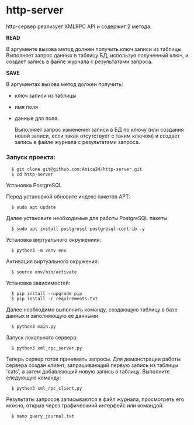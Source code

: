 # http-server

http-сервер реализует XMLRPC API и содержит 2 метода:

**READ**

  В аргументе вызова метод должен получить ключ записи из таблицы.
  Выполняет запрос данных в таблицу БД, используя полученный ключ, и
  создает запись в файле журнала с результатами запроса.
     
**SAVE**

В аргументах вызова метод должен получить:

* ключ записи из таблицы
* имя поля
* данные для поля.

  Выполняет запрос изменения записи в БД по ключу (или создания новой записи, если такая отсутствует с таким ключом)
  и создает запись в файле журнала с результатами запроса.

### Запуск проекта:

      $ git clone git@github.com:Amica24/http-server.git
      $ cd http-server
      
Установка PostgreSQL

Перед установкой обновите индекс пакетов APT:

      $ sudo apt update
Далее установите необходимые для работы PostgreSQL пакеты:
      
      $ sudo apt install postgresql postgresql-contrib -y 
Установка виртуального окружениия:

      $ python3 -m venv env
Активация виртуального окружения:

      $ source env/bin/activate
Установка зависимостей:

      $ pip install --upgrade pip
      $ pip install -r requirements.txt
      
Далее необходимо выполнить команду, создающую таблицу в базе данных
и заполняющую ее данными:

      $ python3 main.py
      
Запуск локального сервера:

      $ python3 xml_rpc_server.py
     
Теперь сервер готов принимать запросы. Для демонстрации работы сервера
создан клиент, запрашивающий первую запись из таблицы 'cats', а затем добавляющий
новую запись в таблицу. Выполните следующую команду:

      $ python3 xml_rpc_client.py
      
Результаты запросов записываются в файл журнала, просмотреть его можно,
открыв через графическиий интерфейс или командой:

      $ nano query_journal.txt